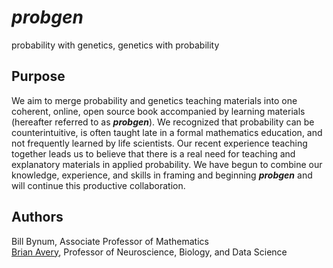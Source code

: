 # _probgen_
probability with genetics, genetics with probability

## Purpose
We aim to merge probability and genetics teaching materials into one coherent, online, open source book accompanied by learning materials (hereafter referred to as ***probgen***). We recognized that probability can be counterintuitive, is often taught late in a formal mathematics education, and not frequently learned by life scientists. Our recent experience teaching together leads us to believe that there is a real need for teaching and explanatory materials in applied probability. We have begun to combine our knowledge, experience, and skills in framing and beginning ***probgen*** and will continue this productive collaboration.

## Authors
Bill Bynum, Associate Professor of Mathematics   
[Brian Avery](https://nerdcommander.github.io), Professor of Neuroscience, Biology, and Data Science  
